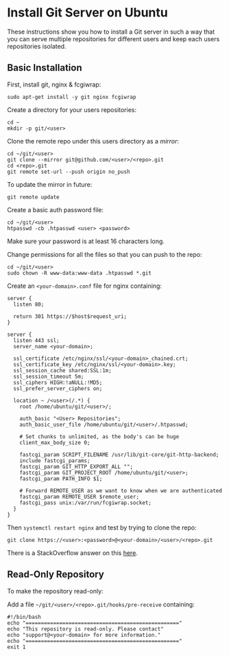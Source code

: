 # Install Git Server on Ubuntu

These instructions show you how to install a Git server in such a way that you can serve multiple repositories for different users and keep each users repositories isolated.

## Basic Installation

First, install git, nginx & fcgiwrap:

```
sudo apt-get install -y git nginx fcgiwrap
```

Create a directory for your users repositories:

```
cd ~
mkdir -p git/<user>
```

Clone the remote repo under this users directory as a _mirror_:

```
cd ~/git/<user>
git clone --mirror git@github.com/<user>/<repo>.git
cd <repo>.git
git remote set-url --push origin no_push
```

To update the mirror in future:

```
git remote update
``````

Create a basic auth password file:

```
cd ~/git/<user>
htpasswd -cb .htpasswd <user> <password>
```

Make sure your password is at least 16 characters long.

Change permissions for all the files so that you can push to the repo:

```
cd ~/git/<user>
sudo chown -R www-data:www-data .htpasswd *.git
```

Create an `<your-domain>.conf` file for nginx containing:

```
server {
  listen 80;

  return 301 https://$host$request_uri;
}

server {
  listen 443 ssl;
  server_name <your-domain>;

  ssl_certificate /etc/nginx/ssl/<your-domain>_chained.crt;
  ssl_certificate_key /etc/nginx/ssl/<your-domain>.key;
  ssl_session_cache shared:SSL:1m;
  ssl_session_timeout 5m;
  ssl_ciphers HIGH:!aNULL:!MD5;
  ssl_prefer_server_ciphers on;

  location ~ /<user>(/.*) {
    root /home/ubuntu/git/<user>/;

    auth_basic "<User> Repositories";
    auth_basic_user_file /home/ubuntu/git/<user>/.htpasswd;

    # Set chunks to unlimited, as the body's can be huge
    client_max_body_size 0;

    fastcgi_param SCRIPT_FILENAME /usr/lib/git-core/git-http-backend;
    include fastcgi_params;
    fastcgi_param GIT_HTTP_EXPORT_ALL "";
    fastcgi_param GIT_PROJECT_ROOT /home/ubuntu/git/<user>;
    fastcgi_param PATH_INFO $1;

    # Forward REMOTE_USER as we want to know when we are authenticated
    fastcgi_param REMOTE_USER $remote_user;
    fastcgi_pass unix:/var/run/fcgiwrap.socket;
  }
}
```

Then `systemctl restart nginx` and test by trying to clone the repo:

```
git clone https://<user>:<password>@<your-domain>/<user>/<repo>.git
```

There is a StackOverflow answer on this [here](https://stackoverflow.com/a/36362218/576235).

## Read-Only Repository

To make the repository read-only:

Add a file `~/git/<user>/<repo>.git/hooks/pre-receive` containing:

```
#!/bin/bash
echo "=================================================="
echo "This repository is read-only. Please contact"
echo "support@<your-domain> for more information."
echo "=================================================="
exit 1
```
